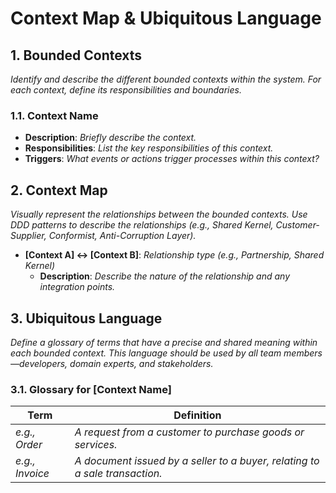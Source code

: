 # Context Map & Ubiquitous Language

## 1. Bounded Contexts

*Identify and describe the different bounded contexts within the system. For each context, define its responsibilities and boundaries.*

### 1.1. Context Name

-   **Description**: *Briefly describe the context.*
-   **Responsibilities**: *List the key responsibilities of this context.*
-   **Triggers**: *What events or actions trigger processes within this context?*

## 2. Context Map

*Visually represent the relationships between the bounded contexts. Use DDD patterns to describe the relationships (e.g., Shared Kernel, Customer-Supplier, Conformist, Anti-Corruption Layer).*

-   **[Context A] <-> [Context B]**: *Relationship type (e.g., Partnership, Shared Kernel)*
    -   **Description**: *Describe the nature of the relationship and any integration points.*

## 3. Ubiquitous Language

*Define a glossary of terms that have a precise and shared meaning within each bounded context. This language should be used by all team members—developers, domain experts, and stakeholders.*

### 3.1. Glossary for [Context Name]

| Term          | Definition                                                                 |
|---------------|----------------------------------------------------------------------------|
| *e.g., Order* | *A request from a customer to purchase goods or services.*                 |
| *e.g., Invoice*| *A document issued by a seller to a buyer, relating to a sale transaction.*|
